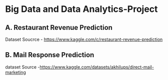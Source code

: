 # Big Data and Data Analytics-Project
## A. Restaurant Revenue Prediction
Dataset Soucrce -  https://www.kaggle.com/c/restaurant-revenue-prediction


## B. Mail Response Prediction
dataset Source -https://www.kaggle.com/datasets/akhilups/direct-mail-marketing
